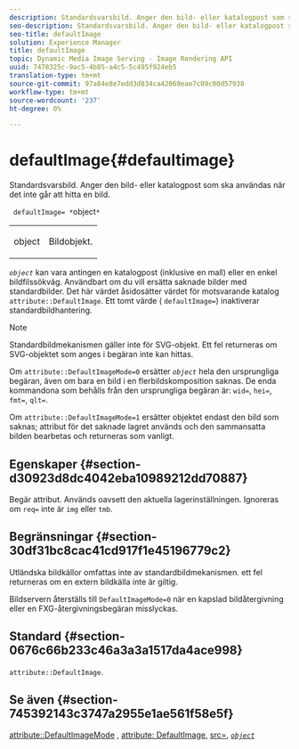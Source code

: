 ```yaml
---
description: Standardsvarsbild. Anger den bild- eller katalogpost som ska användas när det inte går att hitta en bild.
seo-description: Standardsvarsbild. Anger den bild- eller katalogpost som ska användas när det inte går att hitta en bild.
seo-title: defaultImage
solution: Experience Manager
title: defaultImage
topic: Dynamic Media Image Serving - Image Rendering API
uuid: 7478325c-9ac5-4b85-a4c5-5c495f924eb5
translation-type: tm+mt
source-git-commit: 97a84e8e7edd3d834ca42069eae7c09c00d57938
workflow-type: tm+mt
source-wordcount: '237'
ht-degree: 0%

---
```



# defaultImage{#defaultimage}

Standardsvarsbild. Anger den bild- eller katalogpost som ska användas när det inte går att hitta en bild.

` defaultImage= *`object`*`

<table id="simpletable_C1FC14B7D9AE476DB2B10EB402944335"> 
 <tr class="strow"> 
  <td class="stentry"> <p> <span class="codeph"> <span class="varname"> object  </span> </span> </p> </td> 
  <td class="stentry"> <p>Bildobjekt. </p> </td> 
 </tr> 
</table>

*`object`* kan vara antingen en katalogpost (inklusive en mall) eller en enkel bildfilssökväg. Användbart om du vill ersätta saknade bilder med standardbilder. Det här värdet åsidosätter värdet för motsvarande katalog `attribute::DefaultImage`. Ett tomt värde ( `defaultImage=`) inaktiverar standardbildhantering.

>[!NOTE]
>
>Standardbildmekanismen gäller inte för SVG-objekt. Ett fel returneras om SVG-objektet som anges i begäran inte kan hittas.

Om `attribute::DefaultImageMode=0` ersätter *`object`* hela den ursprungliga begäran, även om bara en bild i en flerbildskomposition saknas. De enda kommandona som behålls från den ursprungliga begäran är: `wid=`, `hei=`, `fmt=`, `qlt=`.

Om `attribute::DefaultImageMode=1` ersätter objektet endast den bild som saknas; attribut för det saknade lagret används och den sammansatta bilden bearbetas och returneras som vanligt.

## Egenskaper {#section-d30923d8dc4042eba10989212dd70887}

Begär attribut. Används oavsett den aktuella lagerinställningen. Ignoreras om `req=` inte är `img` eller `tmb`.

## Begränsningar {#section-30df31bc8cac41cd917f1e45196779c2}

Utländska bildkällor omfattas inte av standardbildmekanismen. ett fel returneras om en extern bildkälla inte är giltig.

Bildservern återställs till `DefaultImageMode=0` när en kapslad bildåtergivning eller en FXG-återgivningsbegäran misslyckas.

## Standard {#section-0676c66b233c46a3a3a1517da4ace998}

`attribute::DefaultImage`.

## Se även {#section-745392143c3747a2955e1ae561f58e5f}

[attribute::DefaultImageMode](../../../../../is-api/image-catalog/image-serving-api-ref/c-image-catalog-reference/c-attributes-reference/r-defaultimagemode.md#reference-8a996af162f84e46bbe9e6e0d4e26782) ,  [attribute: DefaultImage](../../../../../is-api/image-catalog/image-serving-api-ref/c-image-catalog-reference/c-attributes-reference/r-is-cat-defaultimage.md#reference-8e9900e129f54ed68462a3c2fc3bc433),  [src=](../../../../../is-api/http-ref/image-serving-api-ref/c-http-protocol-reference/c-command-reference/r-src.md#reference-f6506637778c4c69bf106a7924a91ab1),  [ *`object`* ](../../../../../is-api/http-ref/image-serving-api-ref/c-http-protocol-reference/c-data-types/r-object.md#reference-2591bd24548d462782c68d138ef795a0)

